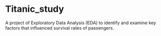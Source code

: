 # Titanic_study
A project of Exploratory Data Analysis (EDA) to identify and examine key factors that influenced survival rates of passengers.
